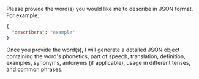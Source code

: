 Please provide the word(s) you would like me to describe in JSON format. For example:

```json
{
  "describers": "example"
}
```

Once you provide the word(s), I will generate a detailed JSON object containing the word's phonetics, part of speech, translation, definition, examples, synonyms, antonyms (if applicable), usage in different tenses, and common phrases.
 